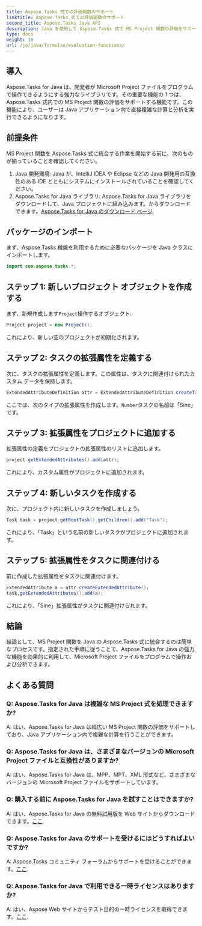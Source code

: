 ```yaml
---
title: Aspose.Tasks 式での評価関数のサポート
linktitle: Aspose.Tasks 式での評価関数のサポート
second_title: Aspose.Tasks Java API
description: Java を使用して Aspose.Tasks 式で MS Project 関数の評価をサポートする方法を学びます。 Aspose.Tasks を使用して生産性を向上させます。
type: docs
weight: 10
url: /ja/java/formulas/evaluation-functions/
---
```


## 導入
Aspose.Tasks for Java は、開発者が Microsoft Project ファイルをプログラムで操作できるようにする強力なライブラリです。その重要な機能の 1 つは、Aspose.Tasks 式内での MS Project 関数の評価をサポートする機能です。この機能により、ユーザーは Java アプリケーション内で直接複雑な計算と分析を実行できるようになります。
## 前提条件
MS Project 関数を Aspose.Tasks 式に統合する作業を開始する前に、次のものが揃っていることを確認してください。
1. Java 開発環境: Java が、IntelliJ IDEA や Eclipse などの Java 開発用の互換性のある IDE とともにシステムにインストールされていることを確認してください。
2.  Aspose.Tasks for Java ライブラリ: Aspose.Tasks for Java ライブラリをダウンロードして、Java プロジェクトに組み込みます。からダウンロードできます。[Aspose.Tasks for Java のダウンロード ページ](https://releases.aspose.com/tasks/java/).
## パッケージのインポート
まず、Aspose.Tasks 機能を利用するために必要なパッケージを Java クラスにインポートします。
```java
import com.aspose.tasks.*;
```

## ステップ 1: 新しいプロジェクト オブジェクトを作成する
まず、新規作成します`Project`操作するオブジェクト:
```java
Project project = new Project();
```
これにより、新しい空のプロジェクトが初期化されます。
## ステップ 2: タスクの拡張属性を定義する
次に、タスクの拡張属性を定義します。この属性は、タスクに関連付けられたカスタム データを保持します。
```java
ExtendedAttributeDefinition attr = ExtendedAttributeDefinition.createTaskDefinition(CustomFieldType.Number, ExtendedAttributeTask.Number1, "Sine");
```
ここでは、次のタイプの拡張属性を作成します。`Number`タスクの名前は「Sine」です。
## ステップ 3: 拡張属性をプロジェクトに追加する
拡張属性の定義をプロジェクトの拡張属性のリストに追加します。
```java
project.getExtendedAttributes().add(attr);
```
これにより、カスタム属性がプロジェクトに追加されます。
## ステップ 4: 新しいタスクを作成する
次に、プロジェクト内に新しいタスクを作成しましょう。
```java
Task task = project.getRootTask().getChildren().add("Task");
```
これにより、「Task」という名前の新しいタスクがプロジェクトに追加されます。
## ステップ 5: 拡張属性をタスクに関連付ける
前に作成した拡張属性をタスクに関連付けます。
```java
ExtendedAttribute a = attr.createExtendedAttribute();
task.getExtendedAttributes().add(a);
```
これにより、「Sine」拡張属性がタスクに関連付けられます。

## 結論
結論として、MS Project 関数を Java の Aspose.Tasks 式に統合するのは簡単なプロセスです。指定された手順に従うことで、Aspose.Tasks for Java の強力な機能を効果的に利用して、Microsoft Project ファイルをプログラムで操作および分析できます。
## よくある質問
### Q: Aspose.Tasks for Java は複雑な MS Project 式を処理できますか?
A: はい、Aspose.Tasks for Java は幅広い MS Project 関数の評価をサポートしており、Java アプリケーション内で複雑な計算を行うことができます。
### Q: Aspose.Tasks for Java は、さまざまなバージョンの Microsoft Project ファイルと互換性がありますか?
A: はい、Aspose.Tasks for Java は、MPP、MPT、XML 形式など、さまざまなバージョンの Microsoft Project ファイルをサポートしています。
### Q: 購入する前に Aspose.Tasks for Java を試すことはできますか?
 A: はい、Aspose.Tasks for Java の無料試用版を Web サイトからダウンロードできます。[ここ](https://purchase.aspose.com/buy).
### Q: Aspose.Tasks for Java のサポートを受けるにはどうすればよいですか?
A: Aspose.Tasks コミュニティ フォーラムからサポートを受けることができます。[ここ](https://forum.aspose.com/c/tasks/15).
### Q: Aspose.Tasks for Java で利用できる一時ライセンスはありますか?
 A: はい、Aspose Web サイトからテスト目的の一時ライセンスを取得できます。[ここ](https://purchase.aspose.com/temporary-license/).